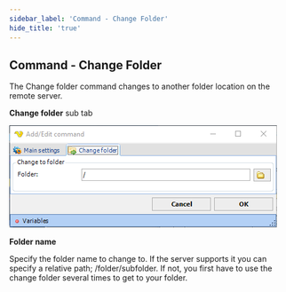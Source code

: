 ```yaml
---
sidebar_label: 'Command - Change Folder'
hide_title: 'true'
---
```


## Command - Change Folder

The Change folder command changes to another folder location on the remote server.
 
**Change folder** sub tab

![](../../../static/img/commandchangefolder.png)

**Folder name**

Specify the folder name to change to. If the server supports it you can specify a relative path; /folder/subfolder. If not, you first have to use the change folder several times to get to your folder.